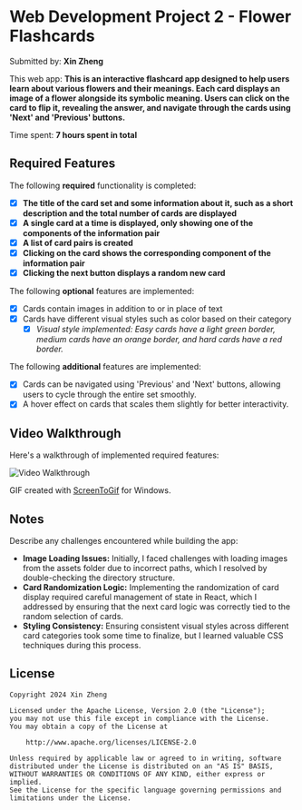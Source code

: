 # Web Development Project 2 - **Flower Flashcards**

Submitted by: **Xin Zheng**

This web app: **This is an interactive flashcard app designed to help users learn about various flowers and their meanings. Each card displays an image of a flower alongside its symbolic meaning. Users can click on the card to flip it, revealing the answer, and navigate through the cards using 'Next' and 'Previous' buttons.**

Time spent: **7 hours spent in total** 

## Required Features

The following **required** functionality is completed:

- [x] **The title of the card set and some information about it, such as a short description and the total number of cards are displayed**
- [x] **A single card at a time is displayed, only showing one of the components of the information pair**
- [x] **A list of card pairs is created**
- [x] **Clicking on the card shows the corresponding component of the information pair**
- [x] **Clicking the next button displays a random new card**

The following **optional** features are implemented:

- [x] Cards contain images in addition to or in place of text
- [x] Cards have different visual styles such as color based on their category
  - [x] *Visual style implemented: Easy cards have a light green border, medium cards have an orange border, and hard cards have a red border.*

The following **additional** features are implemented:

- [x] Cards can be navigated using 'Previous' and 'Next' buttons, allowing users to cycle through the entire set smoothly.
- [x] A hover effect on cards that scales them slightly for better interactivity.

## Video Walkthrough

Here's a walkthrough of implemented required features:

<img src='http://i.imgur.com/link/to/your/gif/file.gif' title='Video Walkthrough' width='' alt='Video Walkthrough' />

<!-- Replace this with whatever GIF tool you used! -->
GIF created with [ScreenToGif](https://www.screentogif.com/) for Windows.

## Notes

Describe any challenges encountered while building the app:

- **Image Loading Issues:** Initially, I faced challenges with loading images from the assets folder due to incorrect paths, which I resolved by double-checking the directory structure.
- **Card Randomization Logic:** Implementing the randomization of card display required careful management of state in React, which I addressed by ensuring that the next card logic was correctly tied to the random selection of cards.
- **Styling Consistency:** Ensuring consistent visual styles across different card categories took some time to finalize, but I learned valuable CSS techniques during this process.

## License

    Copyright 2024 Xin Zheng

    Licensed under the Apache License, Version 2.0 (the "License");
    you may not use this file except in compliance with the License.
    You may obtain a copy of the License at

        http://www.apache.org/licenses/LICENSE-2.0

    Unless required by applicable law or agreed to in writing, software
    distributed under the License is distributed on an "AS IS" BASIS,
    WITHOUT WARRANTIES OR CONDITIONS OF ANY KIND, either express or implied.
    See the License for the specific language governing permissions and
    limitations under the License.
